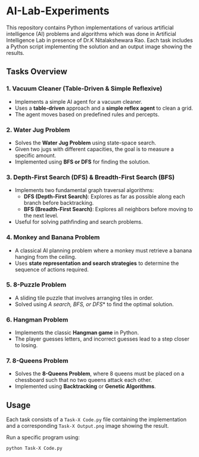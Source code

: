 # AI-Lab-Experiments

This repository contains Python implementations of various artificial intelligence (AI) problems and algorithms which was done in Artificial Intelligence Lab in presence of Dr.K Nitalakshewara Rao. Each task includes a Python script implementing the solution and an output image showing the results.

## Tasks Overview

### 1. Vacuum Cleaner (Table-Driven & Simple Reflexive)
- Implements a simple AI agent for a vacuum cleaner.
- Uses a **table-driven** approach and a **simple reflex agent** to clean a grid.
- The agent moves based on predefined rules and percepts.

### 2. Water Jug Problem
- Solves the **Water Jug Problem** using state-space search.
- Given two jugs with different capacities, the goal is to measure a specific amount.
- Implemented using **BFS or DFS** for finding the solution.

### 3. Depth-First Search (DFS) & Breadth-First Search (BFS)
- Implements two fundamental graph traversal algorithms:
  - **DFS (Depth-First Search)**: Explores as far as possible along each branch before backtracking.
  - **BFS (Breadth-First Search)**: Explores all neighbors before moving to the next level.
- Useful for solving pathfinding and search problems.

### 4. Monkey and Banana Problem
- A classical AI planning problem where a monkey must retrieve a banana hanging from the ceiling.
- Uses **state representation and search strategies** to determine the sequence of actions required.

### 5. 8-Puzzle Problem
- A sliding tile puzzle that involves arranging tiles in order.
- Solved using **A* search, BFS, or DFS** to find the optimal solution.

### 6. Hangman Problem
- Implements the classic **Hangman game** in Python.
- The player guesses letters, and incorrect guesses lead to a step closer to losing.

### 7. 8-Queens Problem
- Solves the **8-Queens Problem**, where 8 queens must be placed on a chessboard such that no two queens attack each other.
- Implemented using **Backtracking** or **Genetic Algorithms**.

## Usage
Each task consists of a `Task-X Code.py` file containing the implementation and a corresponding `Task-X Output.png` image showing the result.

Run a specific program using:
```bash
python Task-X Code.py
